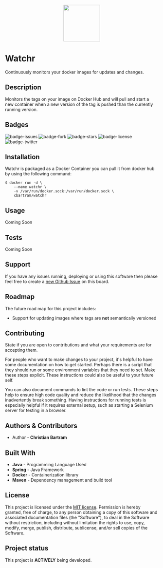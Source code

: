 <p align="center">
    <img src="https://i.imgur.com/p6z8KIs.png" width="120" height="120">
</p>

# Watchr

Continuously monitors your docker images for updates and changes.

## Description

Monitors the tags on your image on Docker Hub and will pull and start a new container
when a new version of the tag is pushed than the currently running version.

## Badges

![badge-issues](https://img.shields.io/github/issues/cbartram/Watchr)
![badge-fork](https://img.shields.io/github/forks/cbartram/Watchr)
![badge-stars](https://img.shields.io/github/stars/cbartram/Watchr)
![badge-license](https://img.shields.io/github/license/cbartram/Watchr)
![badge-twitter](https://img.shields.io/twitter/url?style=social)

## Installation

Watchr is packaged as a Docker Container you can pull it from docker hub by using the following command:

```
$ docker run -d \
    --name watchr \
    -v /var/run/docker.sock:/var/run/docker.sock \
    cbartram/watchr
```

## Usage

Coming Soon

## Tests

Coming Soon

## Support

If you have any issues running, deploying or using this software then please feel free to create a [new Github Issue](https://github.com/cbartram/Watchr/issues) on this board. 

## Roadmap

The future road map for this project includes:

- Support for updating images where tags are **not** semantically versioned

## Contributing
State if you are open to contributions and what your requirements are for accepting them.

For people who want to make changes to your project, it's helpful to have some documentation on how to get started. Perhaps there is a script that they should run or some environment variables that they need to set. Make these steps explicit. These instructions could also be useful to your future self.

You can also document commands to lint the code or run tests. These steps help to ensure high code quality and reduce the likelihood that the changes inadvertently break something. Having instructions for running tests is especially helpful if it requires external setup, such as starting a Selenium server for testing in a browser.

## Authors & Contributors

 - Author - **Christian Bartram**
 
## Built With

- **Java** - Programming Language Used
- **Spring** - Java Framework
- **Docker** - Containerization library
- **Maven** - Dependency management and build tool

## License

This project is licensed under the [MIT license](https://github.com/cbartram/Watchr/blob/master/LICENSE). Permission is hereby granted, free of charge, to any person obtaining a copy
of this software and associated documentation files (the "Software"), to deal in the Software without restriction, including without limitation the rights
to use, copy, modify, merge, publish, distribute, sublicense, and/or sell copies of the Software.

## Project status

This project is **ACTIVELY** being developed.
